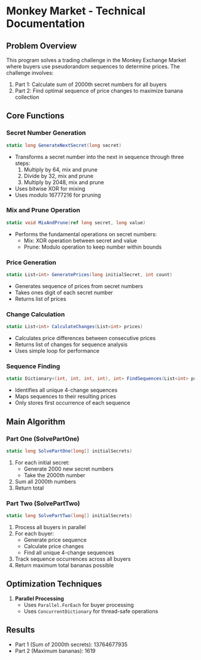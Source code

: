 # Monkey Market - Technical Documentation

## Problem Overview
This program solves a trading challenge in the Monkey Exchange Market where buyers use pseudorandom sequences to determine prices. The challenge involves:

1. Part 1: Calculate sum of 2000th secret numbers for all buyers
2. Part 2: Find optimal sequence of price changes to maximize banana collection

## Core Functions

### Secret Number Generation

```csharp
static long GenerateNextSecret(long secret)
```
- Transforms a secret number into the next in sequence through three steps:
    1. Multiply by 64, mix and prune
    2. Divide by 32, mix and prune
    3. Multiply by 2048, mix and prune
- Uses bitwise XOR for mixing
- Uses modulo 16777216 for pruning

### Mix and Prune Operation
```csharp
static void MixAndPrune(ref long secret, long value)
```
- Performs the fundamental operations on secret numbers:
    - Mix: XOR operation between secret and value
    - Prune: Modulo operation to keep number within bounds

### Price Generation
```csharp
static List<int> GeneratePrices(long initialSecret, int count)
```
- Generates sequence of prices from secret numbers
- Takes ones digit of each secret number
- Returns list of prices

### Change Calculation
```csharp
static List<int> CalculateChanges(List<int> prices)
```
- Calculates price differences between consecutive prices
- Returns list of changes for sequence analysis
- Uses simple loop for performance

### Sequence Finding
```csharp
static Dictionary<(int, int, int, int), int> FindSequences(List<int> prices, List<int> changes)
```
- Identifies all unique 4-change sequences
- Maps sequences to their resulting prices
- Only stores first occurrence of each sequence

## Main Algorithm

### Part One (SolvePartOne)
```csharp
static long SolvePartOne(long[] initialSecrets)
```
1. For each initial secret:
    - Generate 2000 new secret numbers
    - Take the 2000th number
2. Sum all 2000th numbers
3. Return total

### Part Two (SolvePartTwo)
```csharp
static long SolvePartTwo(long[] initialSecrets)
```
1. Process all buyers in parallel
2. For each buyer:
    - Generate price sequence
    - Calculate price changes
    - Find all unique 4-change sequences
3. Track sequence occurrences across all buyers
4. Return maximum total bananas possible

## Optimization Techniques

1. **Parallel Processing**
    - Uses `Parallel.ForEach` for buyer processing
    - Uses `ConcurrentDictionary` for thread-safe operations

## Results
- Part 1 (Sum of 2000th secrets): 13764677935
- Part 2 (Maximum bananas): 1619